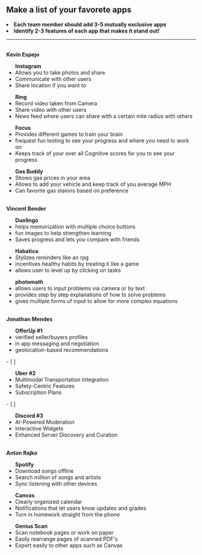 Make a list of your favorete apps
--

<b>
    <li>Each team member should add 3-5 mutually exclusive apps</li> 
    <li>Identify 2-3 features of each app that makes it stand out! </li>

---

</b>
<br>
<b>Kevin Espejo</b>
<ul><b>Instagram</b>
    <li>Allows you to take photos and share </li>
    <li>Communicate with other users</li>
    <li>Share location if you want to</li>
</ul>
<ul><b>Ring</b>
    <li>Record video taken from Camera</li>
    <li>Share video with other users</li>
    <li>News feed where users can share with a certain mile radius with others</li>
</ul>
<ul><b>Focus</b>
    <li>Provides different games to train your brain </li>
    <li>frequest fun testing to see your progress and where you need to work on </li>
    <li>Keeps track of your over all Cognitive scores for you to see your progress </li>
</ul>
<ul><b>Gas Buddy</b>
    <li>Shows gas prices in your area</li>
    <li>Allows to add your vehicle and keep track of you average MPH </li>
    <li>Can favorite gas staions based on preference</li>
</ul>

<br>
<b>Vincent Bender</b>
<ul><b>Duolingo</b>
    <li>helps memorization with multiple choice buttons</li>
    <li>fun images to help strengthen learning</li>
    <li>Saves progress and lets you compare with friends</li>
</ul>
<ul><b>Habatica</b>
    <li>Stylizes reminders like an rpg</li>
    <li>incentives healthy habits by treating it like a game</li>
    <li>allows user to level up by clicking on tasks</li>
</ul>
<ul><b>photomath</b>
    <li>allows users to input problems via camera or by text</li>
    <li>provides step by step explanations of how to solve problems</li>
    <li>gives multiple forms of input to allow for more complex equations</li>
</ul>

<br>
<b>Jonathan Mendes</b>
<ul><b>OfferUp #1</b>
    <li>verified seller/buyers profiles </li>
    <li>in app messaging and negotiation</li>
    <li>geolocation-based recommendations</li>
</ul>
- [ ] <ul><b>Uber #2</b>
    <li>Multimodal Transportation Integration</li>
    <li>Safety-Centric Features</li>
    <li>Subscription Plans</li>
</ul>
- [ ] <ul><b>Discord #3</b>
    <li>AI-Powered Moderation</li>
    <li>Interactive Widgets</li>
    <li>Enhanced Server Discovery and Curation</li>
</ul>

<br>
<b>Anton Rajko</b>
<ul><b>Spotify</b>
    <li>Download songs offline</li>
    <li>Search million of songs and artists</li>
    <li>Sync listening with other devices</li>
</ul>
<ul><b>Canvas</b>
    <li>Clearly organized calendar</li>
    <li>Notifications that let users know updates and grades</li>
    <li>Turn in homework straight from the phone</li>
</ul>
<ul><b>Genius Scan</b>
    <li>Scan notebook pages or work on paper</li>
    <li>Easily rearrange pages of scanned PDF's</li>
    <li>Export easily to other apps such as Canvas</li>
</ul>

